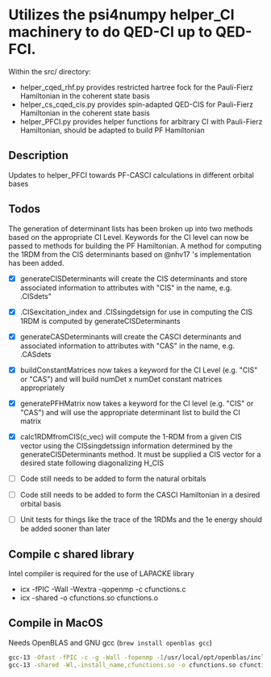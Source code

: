 # Utilizes the psi4numpy helper_CI machinery to do QED-CI up to QED-FCI.

Within the src/ directory:

- helper_cqed_rhf.py provides restricted hartree fock for the Pauli-Fierz Hamiltonian in the coherent state basis
- helper_cs_cqed_cis.py provides spin-adapted QED-CIS for Pauli-Fierz Hamiltonian in the coherent state basis
- helper_PFCI.py provides helper functions for arbitrary CI with Pauli-Fierz Hamiltonian, should be adapted to build PF Hamiltonian

## Description
Updates to helper_PFCI towards PF-CASCI calculations in different orbital bases

## Todos
The generation of determinant lists has been broken up into two methods based on the appropriate CI Level.  Keywords for the CI level can now be passed to methods for building the PF Hamiltonian. A method for computing the 1RDM from the CIS determinants based on @nhv17 's  implementation has been added.
  - [X]  generateCISDeterminants will create the CIS determinants and store associated information to attributes with "CIS" in the name, e.g. .CISdets"
  - [X] .CISexcitation_index and .CISsingdetsign for use in computing the CIS 1RDM is computed by generateCISDeterminants
  - [X] generateCASDeterminants will create the CASCI determinants and associated information to attributes with "CAS" in the name, e.g. .CASdets
  - [X] buildConstantMatrices now takes a keyword for the CI Level (e.g. "CIS" or "CAS") and will build numDet x numDet constant matrices appropriately
  - [X] generatePFHMatrix now takes a keyword for the CI level (e.g. "CIS" or "CAS") and will use the appropriate determinant list to build the CI matrix
  - [X] calc1RDMfromCIS(c_vec) will compute the 1-RDM from a given CIS vector using the CISsingdetssign information determined by the generateCISDeterminants method.  It must be supplied a CIS vector for a desired state following diagonalizing H_CIS
  - [ ] Code still needs to be added to form the natural orbitals
  - [ ] Code still needs to be added to form the CASCI Hamiltonian in a desired orbital basis
  - [ ] Unit tests for things like the trace of the 1RDMs and the 1e energy should be added sooner than later


## Compile c shared library
Intel compiler is required for the use of LAPACKE library
- icx -fPIC -Wall -Wextra -qopenmp -c cfunctions.c  
- icx -shared -o cfunctions.so cfunctions.o 

## Compile in MacOS
Needs OpenBLAS and GNU gcc (`brew install openblas gcc`)

```zsh
gcc-13 -Ofast -fPIC -c -g -Wall -fopenmp -I/usr/local/opt/openblas/include cfunctions.c -DOPENBLAS
gcc-13 -shared -Wl,-install_name,cfunctions.so -o cfunctions.so cfunctions.o -lgomp -L/usr/local/opt/openblas/lib -lopenblas
```

